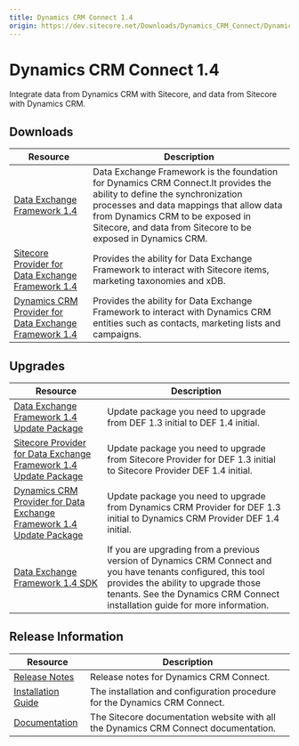 ```yaml
---
title: Dynamics CRM Connect 1.4
origin: https://dev.sitecore.net/Downloads/Dynamics_CRM_Connect/Dynamics_CRM_Connect_1/Dynamics_CRM_Connect_1_4.aspx
---
```


# Dynamics CRM Connect 1.4

Integrate data from Dynamics CRM with Sitecore, and data from Sitecore with Dynamics CRM.

## Downloads

 | Resource | Description |
 | --- | --- |
 | [Data Exchange Framework 1.4](https://sitecoredev.azureedge.net/~/media/E47DDAE83D4D4845AD31F4E49AF1AF07.ashx?date=20170422T230159) | Data Exchange Framework is the foundation for Dynamics CRM Connect.It provides the ability to define the synchronization processes and data mappings that allow data from Dynamics CRM to be exposed in Sitecore, and data from Sitecore to be exposed in Dynamics CRM. |
 | [Sitecore Provider for Data Exchange Framework 1.4](https://sitecoredev.azureedge.net/~/media/7986475CAFE7435F89EC6D6F11F5B7B1.ashx?date=20170422T230336) | Provides the ability for Data Exchange Framework to interact with Sitecore items, marketing taxonomies and xDB. |
 | [Dynamics CRM Provider for Data Exchange Framework 1.4](https://sitecoredev.azureedge.net/~/media/DB1B291B221A499CA3662D56626BE808.ashx?date=20170422T230458) | Provides the ability for Data Exchange Framework to interact with Dynamics CRM entities such as contacts, marketing lists and campaigns. |

## Upgrades

 | Resource | Description |
 | --- | --- |
 | [Data Exchange Framework 1.4 Update Package](https://sitecoredev.azureedge.net/~/media/0A56AB70D54D4FAEBDAF47126AD8D774.ashx?date=20170422T230809) | Update package you need to upgrade from DEF 1.3 initial to DEF 1.4 initial. |
 | [Sitecore Provider for Data Exchange Framework 1.4 Update Package](https://sitecoredev.azureedge.net/~/media/D2271A13B4DB47BC9C36E4CD22DCEA81.ashx?date=20170422T230956) | Update package you need to upgrade from Sitecore Provider for DEF 1.3 initial to Sitecore Provider DEF 1.4 initial. |
 | [Dynamics CRM Provider for Data Exchange Framework 1.4 Update Package](https://sitecoredev.azureedge.net/~/media/8D6D1633A7C14A049D1B552C4A891877.ashx?date=20170422T231134) | Update package you need to upgrade from Dynamics CRM Provider for DEF 1.3 initial to Dynamics CRM Provider DEF 1.4 initial. |
 | [Data Exchange Framework 1.4 SDK](https://sitecoredev.azureedge.net/~/media/D01C12739041421CBF5E1C51C5F96E1F.ashx?date=20170422T231405) | If you are upgrading from a previous version of Dynamics CRM Connect and you have tenants configured, this tool provides the ability to upgrade those tenants. See the Dynamics CRM Connect installation guide for more information. |

## Release Information

 | Resource | Description |
 | --- | --- |
 | [Release Notes](/downloads/Dynamics%20CRM%20Connect/Dynamics%20CRM%20Connect%201/Dynamics%20CRM%20Connect%201%204/Release%20Notes) | Release notes for Dynamics CRM Connect. |
 | [Installation Guide](https://sitecoredev.azureedge.net/~/media/276883EAD5854C28AC08FA809A42DCBE.ashx?date=20190219T100928) | The installation and configuration procedure for the Dynamics CRM Connect. |
 | [Documentation](https://doc.sitecore.com/developers/82/connectors/index.html) | The Sitecore documentation website with all the Dynamics CRM Connect documentation. |